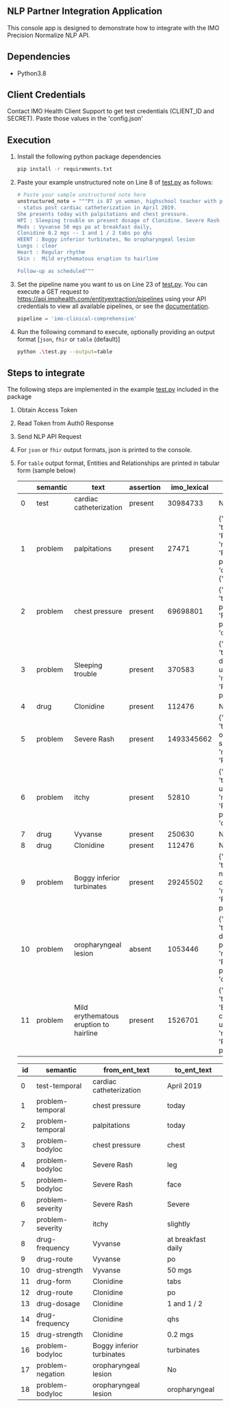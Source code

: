 ## NLP Partner Integration Application
This console app is designed to demonstrate how to integrate with the IMO Precision Normalize NLP API.

## Dependencies
- Python3.8

## Client Credentials
Contact IMO Health Client Support to get test credentials (CLIENT_ID and SECRET). Paste those values in the 'config.json'
 
## Execution
1. Install the following python package dependencies
    ```sh
    pip install -r requirements.txt
    ```

1. Paste your example unstructured note on Line 8 of [test.py](./test.py) as follows:
    ```python
    # Paste your sample unstructured note here
    unstructured_note = """Pt is 87 yo woman, highschool teacher with past medical history that includes
    - status post cardiac catheterization in April 2019.
    She presents today with palpitations and chest pressure.
    HPI : Sleeping trouble on present dosage of Clonidine. Severe Rash  on face and leg, slightly itchy  
    Meds : Vyvanse 50 mgs po at breakfast daily, 
    Clonidine 0.2 mgs -- 1 and 1 / 2 tabs po qhs 
    HEENT : Boggy inferior turbinates, No oropharyngeal lesion 
    Lungs : clear 
    Heart : Regular rhythm 
    Skin :  Mild erythematous eruption to hairline 

    Follow-up as scheduled"""
    ```
2. Set the pipeline name you want to us on Line 23 of [test.py](./test.py). You can execute a GET request to https://api.imohealth.com/entityextraction/pipelines using your API credentials to view all available pipelines, or see the [documentation](https://developer.imohealth.com/api-catalog/entity-extraction/pipelines). 
   ```python
   pipeline = 'imo-clinical-comprehensive'
   ```
3. Run the following command to execute, optionally providing an output format [`json`, `fhir` or `table` (default)]

    ```sh
    python .\test.py --output=table
    ```

## Steps to integrate
The following steps are implemented in the example [test.py](./test.py) included in the package

1. Obtain Access Token
2. Read Token from Auth0 Response
3. Send NLP API Request
4. For `json` or `fhir` output formats, json is printed to the console.
5. For `table` output format, Entities and Relationships are printed in tabular form (sample below)

    |     | semantic | text                                   | assertion | imo_lexical | icd10cm                                                                                             |
    | --- | -------- | -------------------------------------- | --------- | ----------- | --------------------------------------------------------------------------------------------------- |
    | 0   | test     | cardiac catheterization                | present   | 30984733    | NaN                                                                                                 |
    | 1   | problem  | palpitations                           | present   | 27471       | {'code': 'R00.2', 'title': 'Palpitations', 'map_type': 'Preferred primary', 'code_metadata': {'c... |
    | 2   | problem  | chest pressure                         | present   | 69698801    | {'code': 'R07.89', 'title': 'Other chest pain', 'map_type': 'Preferred primary', 'code_metadata'... |
    | 3   | problem  | Sleeping trouble                       | present   | 370583      | {'code': 'G47.9', 'title': 'Sleep disorder, unspecified', 'map_type': 'Preferred primary', 'code... |
    | 4   | drug     | Clonidine                              | present   | 112476      | NaN                                                                                                 |
    | 5   | problem  | Severe Rash                            | present   | 1493345662  | {'code': 'R21', 'title': 'Rash and other nonspecific skin eruption', 'map_type': 'Preferred prim... |
    | 6   | problem  | itchy                                  | present   | 52810       | {'code': 'L29.9', 'title': 'Pruritus, unspecified', 'map_type': 'Preferred primary', 'code_metad... |
    | 7   | drug     | Vyvanse                                | present   | 250630      | NaN                                                                                                 |
    | 8   | drug     | Clonidine                              | present   | 112476      | NaN                                                                                                 |
    | 9   | problem  | Boggy inferior turbinates              | present   | 29245502    | {'code': 'C30.0', 'title': 'Malignant neoplasm of nasal cavity', 'map_type': 'Preferred primary'... |
    | 10  | problem  | oropharyngeal lesion                   | absent    | 1053446     | {'code': 'J39.2', 'title': 'Other diseases of pharynx', 'map_type': 'Preferred primary', 'code_m... |
    | 11  | problem  | Mild erythematous eruption to hairline | present   | 1526701     | {'code': 'L53.9', 'title': 'Erythematous condition, unspecified', 'map_type': 'Preferred primary... |

    | id  | semantic         | from_ent_text             | to_ent_text        |
    | --- | ---------------- | ------------------------- | ------------------ |
    | 0   | test-temporal    | cardiac catheterization   | April 2019         |
    | 1   | problem-temporal | chest pressure            | today              |
    | 2   | problem-temporal | palpitations              | today              |
    | 3   | problem-bodyloc  | chest pressure            | chest              |
    | 4   | problem-bodyloc  | Severe Rash               | leg                |
    | 5   | problem-bodyloc  | Severe Rash               | face               |
    | 6   | problem-severity | Severe Rash               | Severe             |
    | 7   | problem-severity | itchy                     | slightly           |
    | 8   | drug-frequency   | Vyvanse                   | at breakfast daily |
    | 9   | drug-route       | Vyvanse                   | po                 |
    | 10  | drug-strength    | Vyvanse                   | 50 mgs             |
    | 11  | drug-form        | Clonidine                 | tabs               |
    | 12  | drug-route       | Clonidine                 | po                 |
    | 13  | drug-dosage      | Clonidine                 | 1 and 1 / 2        |
    | 14  | drug-frequency   | Clonidine                 | qhs                |
    | 15  | drug-strength    | Clonidine                 | 0.2 mgs            |
    | 16  | problem-bodyloc  | Boggy inferior turbinates | turbinates         |
    | 17  | problem-negation | oropharyngeal lesion      | No                 |
    | 18  | problem-bodyloc  | oropharyngeal lesion      | oropharyngeal      |
